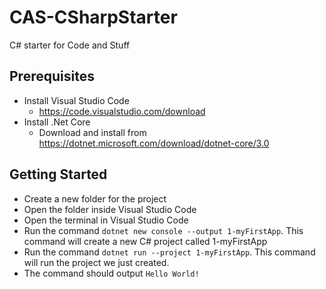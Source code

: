 # CAS-CSharpStarter

C# starter for Code and Stuff

## Prerequisites

* Install Visual Studio Code
  * <https://code.visualstudio.com/download>
* Install .Net Core
  * Download and install from <https://dotnet.microsoft.com/download/dotnet-core/3.0>

## Getting Started

* Create a new folder for the project
* Open the folder inside Visual Studio Code
* Open the terminal in Visual Studio Code
* Run the command `dotnet new console --output 1-myFirstApp`. This command will create a new C# project called 1-myFirstApp
* Run the command `dotnet run --project 1-myFirstApp`. This command will run the project we just created.
* The command should output `Hello World!`
